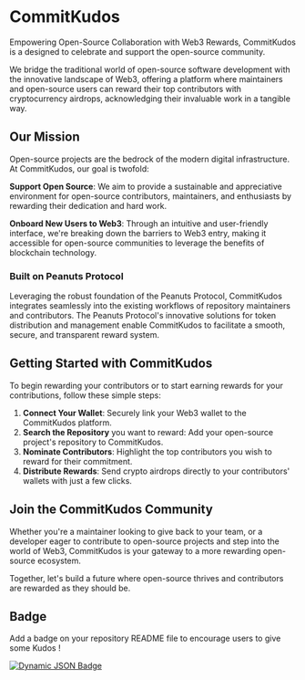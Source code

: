 # CommitKudos

Empowering Open-Source Collaboration with Web3 Rewards,
CommitKudos is a designed to celebrate and support the open-source community.

We bridge the traditional world of open-source software development with the innovative landscape of Web3, offering a platform where maintainers and open-source users can reward their top contributors with cryptocurrency airdrops, acknowledging their invaluable work in a tangible way.

## Our Mission

Open-source projects are the bedrock of the modern digital infrastructure. At CommitKudos, our goal is twofold:

**Support Open Source**: We aim to provide a sustainable and appreciative environment for open-source contributors, maintainers, and enthusiasts by rewarding their dedication and hard work.

**Onboard New Users to Web3**: Through an intuitive and user-friendly interface, we're breaking down the barriers to Web3 entry, making it accessible for open-source communities to leverage the benefits of blockchain technology.

### Built on Peanuts Protocol

Leveraging the robust foundation of the Peanuts Protocol, CommitKudos integrates seamlessly into the existing workflows of repository maintainers and contributors. The Peanuts Protocol's innovative solutions for token distribution and management enable CommitKudos to facilitate a smooth, secure, and transparent reward system.

## Getting Started with CommitKudos

To begin rewarding your contributors or to start earning rewards for your contributions, follow these simple steps:

1. **Connect Your Wallet**: Securely link your Web3 wallet to the CommitKudos platform.
2. **Search the Repository** you want to reward: Add your open-source project's repository to CommitKudos.
3. **Nominate Contributors**: Highlight the top contributors you wish to reward for their commitment.
4. **Distribute Rewards**: Send crypto airdrops directly to your contributors' wallets with just a few clicks.

## Join the CommitKudos Community

Whether you're a maintainer looking to give back to your team, or a developer eager to contribute to open-source projects and step into the world of Web3, CommitKudos is your gateway to a more rewarding open-source ecosystem.

Together, let's build a future where open-source thrives and contributors are rewarded as they should be.

## Badge

Add a badge on your repository README file to encourage users to give some Kudos !

[![Dynamic JSON Badge](https://img.shields.io/badge/dynamic/json?url=https%3A%2F%2Fapi.github.com%2Frepos%2Fzaibon%2Fcommitkudos&query=%24.name&style=flat-square&label=Give%20some%20Kudos&cacheSeconds=3600)](https://commitkudos.com/?repository=zaibon%2Fcommitkudos&contributor=5&reward=5)

